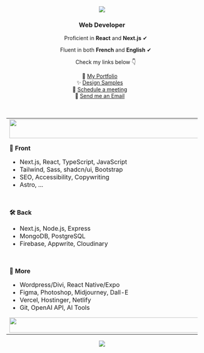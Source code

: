 <div align="center">
  <img src="https://i.ibb.co/Jp2YcW2/header.gif">
</div>

<div align="center">
  <h3>Web Developer</h3>
  <p>&nbsp;&nbsp;&nbsp;&nbsp;&nbsp;Proficient in <strong>React</strong> and <strong>Next.js</strong>&nbsp;✔</p>
  <p>&nbsp;&nbsp;&nbsp;&nbsp;&nbsp;Fluent in both <strong>French</strong> and <strong>English</strong>&nbsp;✔</p>
  <p>&nbsp;&nbsp;&nbsp;&nbsp;&nbsp;Check my links below&nbsp;👇</p>
  📌 <a href="https://fvukelic.com">My Portfolio</a>&nbsp;&nbsp;&nbsp;<br />
  ✨ <a href="https://drive.google.com/drive/folders/1wtsnGg-Ac6QerISm_hEo-dYeGEYwsjMc">Design Samples</a>&nbsp;&nbsp;&nbsp;<br />
  📅 <a href="https://calendly.com/fvukelic/meeting">Schedule a meeting</a>&nbsp;&nbsp;&nbsp;<br/>
  📧 <a href="mailto:fvukelic@proton.me">Send me an Email</a>&nbsp;&nbsp;&nbsp;<br />

  
</div><br /><br />

<table>
  <td>
    <img src="https://i.postimg.cc/13R9Xm0z/transparent.png" style="width: 675px; height:50px;" />
    <p><strong>🎨 Front</strong></p>
    <ul>
      <li>Next.js, React, TypeScript, JavaScript</li>
      <li>Tailwind, Sass, shadcn/ui, Bootstrap</li>
      <li>SEO, Accessibility, Copywriting</li>
      <li>Astro, ...</li>
    </ul>
    <br /><p><strong>🛠 Back</strong></p>
    <ul>
      <li>Next.js, Node.js, Express</li>
      <li>MongoDB, PostgreSQL</li>
      <li>Firebase, Appwrite, Cloudinary</li>
    </ul>
    <br /><p><strong>📁 More</strong></p>
    <ul>
      <li>Wordpress/Divi, React Native/Expo</li>
      <li>Figma, Photoshop, Midjourney, Dall-E</li>
      <li>Vercel, Hostinger, Netlify</li>
      <li>Git, OpenAI API, AI Tools</li>
    </ul>
    <img src="https://i.postimg.cc/13R9Xm0z/transparent.png" style="width: 675px; height:40px" />
  </td>
  <td>
    <img src="https://i.postimg.cc/c4MqwFYr/gokudev.png"/>
  </td>
</table>

<div align="center">
  <img src="https://i.postimg.cc/hPfjz8Lm/footer.gif">
</div>
